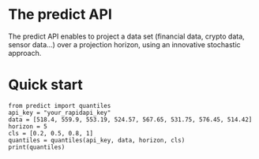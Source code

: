 # The predict API
The predict API enables to project a data set (financial data, crypto data, sensor data…) over a projection horizon, using an innovative stochastic approach.
# Quick start
```
from predict import quantiles
api_key = "your_rapidapi_key"
data = [518.4, 559.9, 553.19, 524.57, 567.65, 531.75, 576.45, 514.42]
horizon = 5
cls = [0.2, 0.5, 0.8, 1]
quantiles = quantiles(api_key, data, horizon, cls)
print(quantiles)
```
